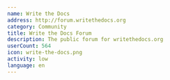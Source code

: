```yaml
---
name: Write the Docs
address: http://forum.writethedocs.org
category: Community
title: Write the Docs Forum
description: The public forum for writethedocs.org
userCount: 564
icon: write-the-docs.png
activity: low
language: en
---
```

